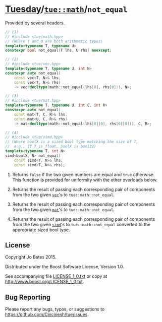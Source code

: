 [Tuesday](../../../README.md)/[`tue::math`](../../namespaces/tue/math.md)/`not_equal`
=====================================================================================
Provided by several headers.

```c++
// (1)
// #include <tue/math.hpp>
// (Where T and U are both arithmetic types)
template<typename T, typename U>
constexpr bool not_equal(T lhs, U rhs) noexcept;

// (2)
// #include <tue/vec.hpp>
template<typename T, typename U, int N>
constexpr auto not_equal(
    const vec<T, N>& lhs,
    const vec<T, N>& rhs)
    -> vec<decltype(math::not_equal(lhs[0], rhs[0])), N>;

// (3)
// #include <tue/mat.hpp>
template<typename T, typename U, int C, int R>
constexpr auto not_equal(
    const mat<T, C, R>& lhs,
    const mat<U, C, R>& rhs)
    -> mat<decltype(math::not_equal(lhs[0][0], rhs[0][0])), C, R>;

// (4)
// #include <tue/simd.hpp>
// (Where boolX is a sized bool type matching the size of T,
//  e.g., if T is float, boolX is bool32)
template<typename T, int N>
simd<boolX, N> not_equal(
    const simd<T, N>& lhs,
    const simd<T, N>& rhs);
```

1. Returns `false` if the two given numbers are equal and `true` otherwise. This
   function is provided for uniformity with the other overloads below.

2. Returns the result of passing each corresponding pair of components from the
   two given [`vec`](../../headers/vec.md)'s to `tue::math::not_equal`.

3. Returns the result of passing each corresponding pair of components from the
   two given [`mat`](../../headers/mat.md)'s to `tue::math::not_equal`.

4. Returns the result of passing each corresponding pair of components from the
   two given [`simd`](../../headers/simd.md)'s to `tue::math::not_equal`
   converted to the appropriate sized bool type.

License
-------
Copyright Jo Bates 2015.

Distributed under the Boost Software License, Version 1.0.

See accompanying file [LICENSE_1_0.txt](../../../LICENSE_1_0.txt) or copy at
http://www.boost.org/LICENSE_1_0.txt.

Bug Reporting
-------------
Please report any bugs, typos, or suggestions to
https://github.com/Cincinesh/tue/issues.
